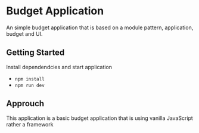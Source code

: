 # Budget Application

An simple budget application that is based on a module pattern, application, budget and UI.

## Getting Started
Install dependendcies and start application

- `npm install`
- `npm run dev`

## Approuch
This application is a basic budget application that is using vanilla JavaScript rather a framework